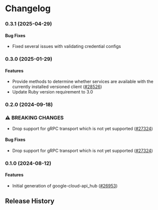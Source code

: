 # Changelog

### 0.3.1 (2025-04-29)

#### Bug Fixes

* Fixed several issues with validating credential configs 

### 0.3.0 (2025-01-29)

#### Features

* Provide methods to determine whether services are available with the currently installed versioned client ([#28526](https://github.com/googleapis/google-cloud-ruby/issues/28526)) 
* Update Ruby version requirement to 3.0 

### 0.2.0 (2024-09-18)

### ⚠ BREAKING CHANGES

* Drop support for gRPC transport which is not yet supported ([#27324](https://github.com/googleapis/google-cloud-ruby/issues/27324))

#### Bug Fixes

* Drop support for gRPC transport which is not yet supported ([#27324](https://github.com/googleapis/google-cloud-ruby/issues/27324)) 

### 0.1.0 (2024-08-12)

#### Features

* Initial generation of google-cloud-api_hub ([#26953](https://github.com/googleapis/google-cloud-ruby/issues/26953)) 

## Release History
